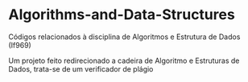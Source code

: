 # Algorithms-and-Data-Structures
Códigos relacionados à disciplina de Algoritmos e Estrutura de Dados (If969)

Um projeto feito redirecionado a cadeira de Algoritmo e Estruturas de Dados,
trata-se de um verificador de plágio
